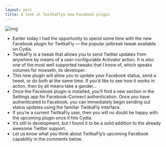 ```yaml
---
layout: post
title: A look at TwitkaFlys new Facebook plugin
---
```

![img](http://media.idownloadblog.com/wp-content/uploads/2012/05/TwitkaFly-Facebook-Plugin-Screenshot.jpg)
* Earlier today I had the opportunity to spend some time with the new Facebook plugin for TwitkaFly — the popular jailbreak tweak available on Cydia.
* TwitkaFly is a tweak that allows you to send Twitter updates from anywhere by means of a user-configurable Activator action. It is also one of the most well supported tweaks that I know of, which speaks volumes for moeseth, its developer.
* This new plugin will allow you to update your Facebook status, send a tweet, or do both at the same time. If you’d like to see how it works in action, then by all means take a gander…
* Once the Facebook plugin is installed, you’ll find a new section in the Settings app for Facebook-Connect authentication. Once you have authenticated to Facebook, you can immediately begin sending out status updates using the familiar TwitkaFly interface.
* If you’re a current TwitkaFly user, then you will no doubt be happy with the upcoming plugin once it hits Cydia.
* It’s still in development, but I found it to be a solid addition to the already awesome Twitter support.
* Let us know what you think about TwitkaFly’s upcoming Facebook capability in the comments below.

